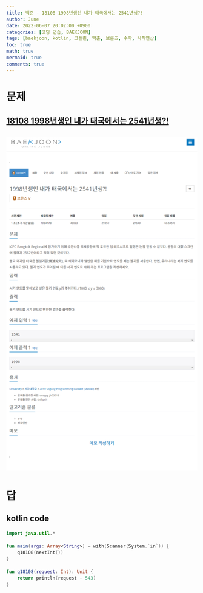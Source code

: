 ```yaml
---
title: 백준 - 18108 1998년생인 내가 태국에서는 2541년생?!
author: June
date: 2022-06-07 20:02:00 +0900
categories: [코딩 연습, BAEKJOON]
tags: [baekjoon, kotlin, 코틀린, 백준, 브론즈, 수학, 사칙연산]
toc: true
math: true
mermaid: true
comments: true
---
```

# 문제
## [18108 1998년생인 내가 태국에서는 2541년생?!](https://www.acmicpc.net/problem/18108)
## ![screencapture](/posts/coding-practice/baekjoon/screencapture-acmicpc-net-problem-18108.png)

# 답
## kotlin code
```kotlin
import java.util.*

fun main(args: Array<String>) = with(Scanner(System.`in`)) {
    q18108(nextInt())
}

fun q18108(request: Int): Unit {
    return println(request - 543)
}
```